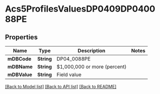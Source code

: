 # Acs5ProfilesValuesDP0409DP040088PE

## Properties
Name | Type | Description | Notes
------------ | ------------- | ------------- | -------------
**mDBCode** | **String** | DP04_0088PE | 
**mDBName** | **String** | $1,000,000 or more (percent) | 
**mDBValue** | **String** | Field value | 

[[Back to Model list]](../README.md#documentation-for-models) [[Back to API list]](../README.md#documentation-for-api-endpoints) [[Back to README]](../README.md)


